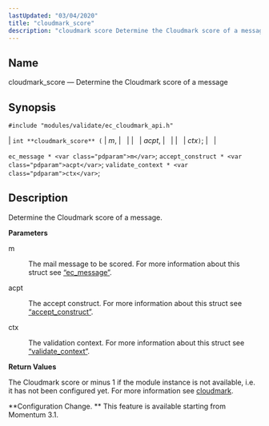 ```yaml
---
lastUpdated: "03/04/2020"
title: "cloudmark_score"
description: "cloudmark score Determine the Cloudmark score of a message int cloudmark score m acpt ctx ec message m accept construct acpt validate context ctx Determine the Cloudmark score of a message m The mail message to be scored For more information about this struct see Section 68 38 ec message..."
---
```


<a name="apis.cloudmark_score"></a> 
## Name

cloudmark_score — Determine the Cloudmark score of a message

## Synopsis

`#include "modules/validate/ec_cloudmark_api.h"`

| `int **cloudmark_score** (` | <var class="pdparam">m</var>, |   |
|   | <var class="pdparam">acpt</var>, |   |
|   | <var class="pdparam">ctx</var>`)`; |   |

`ec_message * <var class="pdparam">m</var>`;
`accept_construct * <var class="pdparam">acpt</var>`;
`validate_context * <var class="pdparam">ctx</var>`;<a name="idp47042576"></a> 
## Description

Determine the Cloudmark score of a message.

**<a name="idp47043792"></a> Parameters**

<dl class="variablelist">

<dt>m</dt>

<dd>

The mail message to be scored. For more information about this struct see [“ec_message”](/momentum/3/3-api/structs-ec-message).

</dd>

<dt>acpt</dt>

<dd>

The accept construct. For more information about this struct see [“accept_construct”](/momentum/3/3-api/structs-accept-construct).

</dd>

<dt>ctx</dt>

<dd>

The validation context. For more information about this struct see [“validate_context”](/momentum/3/3-api/structs-validate-context).

</dd>

</dl>

**<a name="idp47052032"></a> Return Values**

The Cloudmark score or minus 1 if the module instance is not available, i.e. it has not been configured yet. For more information see [cloudmark](/momentum/3/3-reference/3-reference-modules-cloudmark).

**Configuration Change. ** This feature is available starting from Momentum 3.1.